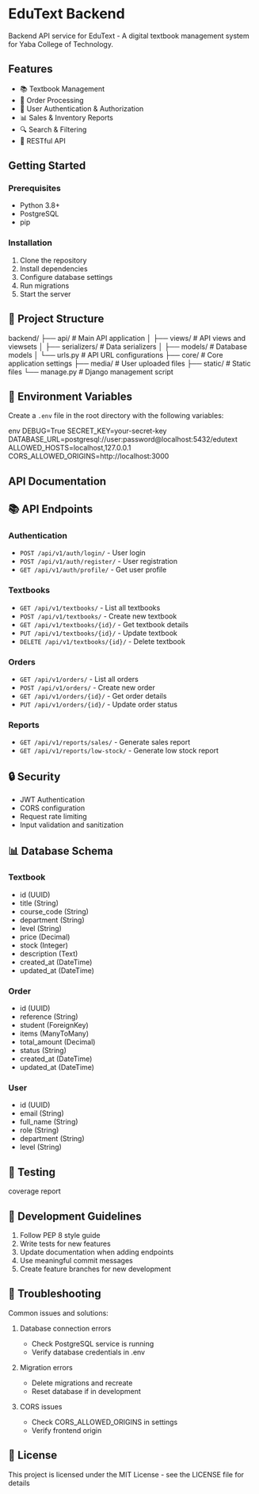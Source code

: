 
# EduText Backend

Backend API service for EduText - A digital textbook management system for Yaba College of Technology.

## Features

- 📚 Textbook Management
- 🛒 Order Processing
- 👥 User Authentication & Authorization
- 📊 Sales & Inventory Reports
- 🔍 Search & Filtering
- 📱 RESTful API

## Getting Started

### Prerequisites

- Python 3.8+
- PostgreSQL
- pip

### Installation

1. Clone the repository
2. Install dependencies
3. Configure database settings
4. Run migrations
5. Start the server


## 📁 Project Structure
backend/
├── api/ # Main API application
│ ├── views/ # API views and viewsets
│ ├── serializers/ # Data serializers
│ ├── models/ # Database models
│ └── urls.py # API URL configurations
├── core/ # Core application settings
├── media/ # User uploaded files
├── static/ # Static files
└── manage.py # Django management script

## 🔑 Environment Variables

Create a `.env` file in the root directory with the following variables:

env
DEBUG=True
SECRET_KEY=your-secret-key
DATABASE_URL=postgresql://user:password@localhost:5432/edutext
ALLOWED_HOSTS=localhost,127.0.0.1
CORS_ALLOWED_ORIGINS=http://localhost:3000



## API Documentation

## 📚 API Endpoints

### Authentication
- `POST /api/v1/auth/login/` - User login
- `POST /api/v1/auth/register/` - User registration
- `GET /api/v1/auth/profile/` - Get user profile

### Textbooks
- `GET /api/v1/textbooks/` - List all textbooks
- `POST /api/v1/textbooks/` - Create new textbook
- `GET /api/v1/textbooks/{id}/` - Get textbook details
- `PUT /api/v1/textbooks/{id}/` - Update textbook
- `DELETE /api/v1/textbooks/{id}/` - Delete textbook

### Orders
- `GET /api/v1/orders/` - List all orders
- `POST /api/v1/orders/` - Create new order
- `GET /api/v1/orders/{id}/` - Get order details
- `PUT /api/v1/orders/{id}/` - Update order status

### Reports
- `GET /api/v1/reports/sales/` - Generate sales report
- `GET /api/v1/reports/low-stock/` - Generate low stock report

## 🔒 Security

- JWT Authentication
- CORS configuration
- Request rate limiting
- Input validation and sanitization

## 📊 Database Schema

### Textbook
- id (UUID)
- title (String)
- course_code (String)
- department (String)
- level (String)
- price (Decimal)
- stock (Integer)
- description (Text)
- created_at (DateTime)
- updated_at (DateTime)

### Order
- id (UUID)
- reference (String)
- student (ForeignKey)
- items (ManyToMany)
- total_amount (Decimal)
- status (String)
- created_at (DateTime)
- updated_at (DateTime)

### User
- id (UUID)
- email (String)
- full_name (String)
- role (String)
- department (String)
- level (String)

## 🧪 Testing

coverage report

## 📝 Development Guidelines

1. Follow PEP 8 style guide
2. Write tests for new features
3. Update documentation when adding endpoints
4. Use meaningful commit messages
5. Create feature branches for new development

## 🔧 Troubleshooting

Common issues and solutions:

1. Database connection errors
   - Check PostgreSQL service is running
   - Verify database credentials in .env

2. Migration errors
   - Delete migrations and recreate
   - Reset database if in development

3. CORS issues
   - Check CORS_ALLOWED_ORIGINS in settings
   - Verify frontend origin

## 📄 License

This project is licensed under the MIT License - see the LICENSE file for details